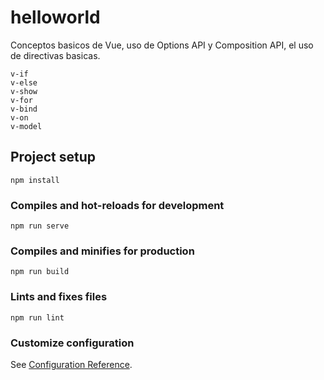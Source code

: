 # helloworld
Conceptos basicos de Vue, uso de Options API y Composition API, el uso de directivas basicas.  

    v-if
    v-else
    v-show
    v-for
    v-bind
    v-on
    v-model


## Project setup
```
npm install
```

### Compiles and hot-reloads for development
```
npm run serve
```

### Compiles and minifies for production
```
npm run build
```

### Lints and fixes files
```
npm run lint
```

### Customize configuration
See [Configuration Reference](https://cli.vuejs.org/config/).
